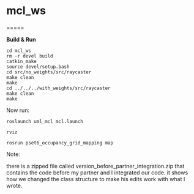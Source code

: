 # mcl_ws

=====


**Build & Run**
```
cd mcl_ws
rm -r devel build
catkin_make
source devel/setup.bash
cd src/no_weights/src/raycaster
make clean
make
cd ../../../with_weights/src/raycaster
make clean
make
```

Now run:
```
roslaunch uml_mcl mcl.launch

rviz

rosrun pset6_occupancy_grid_mapping map

```

Note:

there is a zipped file called version_before_partner_integration.zip that contains the code before my partner and I integrated our code. it shows how we changed the class structure to make his edits work with what I wrote.
